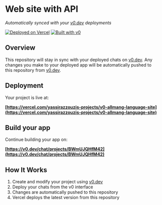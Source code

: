 # Web site with API

*Automatically synced with your [v0.dev](https://v0.dev) deployments*

[![Deployed on Vercel](https://img.shields.io/badge/Deployed%20on-Vercel-black?style=for-the-badge&logo=vercel)](https://vercel.com/yassirazzouzis-projects/v0-allmang-language-site)
[![Built with v0](https://img.shields.io/badge/Built%20with-v0.dev-black?style=for-the-badge)](https://v0.dev/chat/projects/BWmUJQHfM42)

## Overview

This repository will stay in sync with your deployed chats on [v0.dev](https://v0.dev).
Any changes you make to your deployed app will be automatically pushed to this repository from [v0.dev](https://v0.dev).

## Deployment

Your project is live at:

**[https://vercel.com/yassirazzouzis-projects/v0-allmang-language-site](https://vercel.com/yassirazzouzis-projects/v0-allmang-language-site)**

## Build your app

Continue building your app on:

**[https://v0.dev/chat/projects/BWmUJQHfM42](https://v0.dev/chat/projects/BWmUJQHfM42)**

## How It Works

1. Create and modify your project using [v0.dev](https://v0.dev)
2. Deploy your chats from the v0 interface
3. Changes are automatically pushed to this repository
4. Vercel deploys the latest version from this repository
